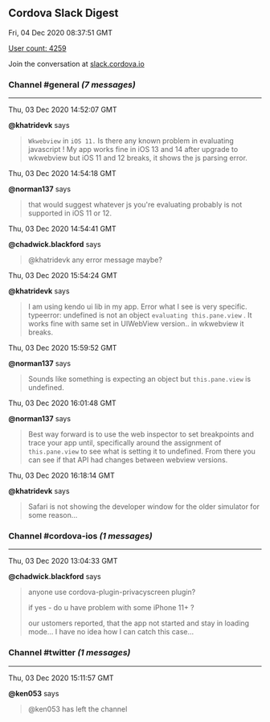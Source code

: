 ## Cordova Slack Digest
Fri, 04 Dec 2020 08:37:51 GMT

[User count: 4259](https://cordova.slack.com/)


Join the conversation at [slack.cordova.io](http://slack.cordova.io/)

### __Channel #general__ _(7 messages)_
---

Thu, 03 Dec 2020 14:52:07 GMT

__@khatridevk__ says 
> `Wkwebview` in `iOS 11.` Is there any known problem in evaluating javascript ! My app works fine in iOS 13 and 14 after upgrade to wkwebview but iOS 11 and 12 breaks, it shows the js parsing error.
> 

Thu, 03 Dec 2020 14:54:18 GMT

__@norman137__ says 
> that would suggest whatever js you're evaluating probably is not supported in iOS 11 or 12.
> 

Thu, 03 Dec 2020 14:54:41 GMT

__@chadwick.blackford__ says 
> @khatridevk
> any error message maybe?
> 

Thu, 03 Dec 2020 15:54:24 GMT

__@khatridevk__ says 
> I am using kendo ui lib in my app. Error what I see is very specific. typeerror: undefined is not an object `evaluating this.pane.view` . It works fine with same set in UIWebView version.. in wkwebview it breaks.
> 

Thu, 03 Dec 2020 15:59:52 GMT

__@norman137__ says 
> Sounds like something is expecting an object but `this.pane.view` is undefined.
> 

Thu, 03 Dec 2020 16:01:48 GMT

__@norman137__ says 
> Best way forward is to use the web inspector to set breakpoints and trace your app until, specifically around the assignment of `this.pane.view` to see what is setting it to undefined. From there you can see if that API had changes between webview versions.
> 

Thu, 03 Dec 2020 16:18:14 GMT

__@khatridevk__ says 
> Safari is not showing the developer window for the older simulator for some reason...
> 

### __Channel #cordova-ios__ _(1 messages)_
---

Thu, 03 Dec 2020 13:04:33 GMT

__@chadwick.blackford__ says 
> anyone use cordova-plugin-privacyscreen plugin?
> 
> if yes - do u have problem with some iPhone 11+ ?
> 
> our ustomers reported, that the app not started and stay in loading mode… I have no idea how I can catch this case…
> 

### __Channel #twitter__ _(1 messages)_
---

Thu, 03 Dec 2020 15:11:57 GMT

__@ken053__ says 
> @ken053 has left the channel
> 
